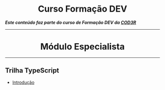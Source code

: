 # <h1 align="center">Curso Formação DEV</h1>

***Este conteúdo faz parte do curso de Formação DEV da [COD3R](https://www.cod3r.com.br)***
___

# <center />Módulo Especialista

___

## Trilha TypeScript

- [Introdução](ANOTACOES.md/#trilha-typescript---introdução)
